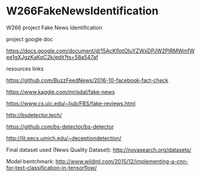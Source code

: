 # W266FakeNewsIdentification
W266 project Fake News Identification

project google doc 

https://docs.google.com/document/d/15AcKflptOIuYZWxDPJW2PIRMWmfWee1gXJgzKaKqC2k/edit?ts=58a547af



resources links

https://github.com/BuzzFeedNews/2016-10-facebook-fact-check

https://www.kaggle.com/mrisdal/fake-news

https://www.cs.uic.edu/~liub/FBS/fake-reviews.html

http://bsdetector.tech/

https://github.com/bs-detector/bs-detector

http://lit.eecs.umich.edu/~deceptiondetection/

Final dataset used (News Quality Dataset):
http://novasearch.org/datasets/

Model bentchmark:
http://www.wildml.com/2015/12/implementing-a-cnn-for-text-classification-in-tensorflow/